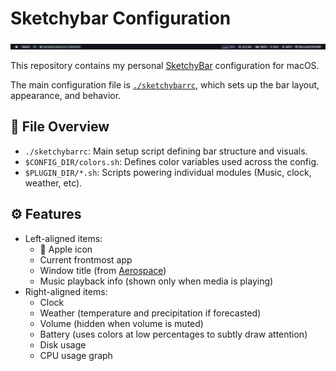 # Sketchybar Configuration

![Demo Image](./img/sketchybar_demo.png)

This repository contains my personal [SketchyBar](https://github.com/FelixKratz/SketchyBar) configuration for macOS.  

The main configuration file is [`./sketchybarrc`](./sketchybarrc), which sets up the bar layout, appearance, and behavior.  

## 📂 File Overview

- `./sketchybarrc`: Main setup script defining bar structure and visuals.
- `$CONFIG_DIR/colors.sh`: Defines color variables used across the config.
- `$PLUGIN_DIR/*.sh`: Scripts powering individual modules (Music, clock, weather, etc).

## ⚙️ Features

- Left-aligned items:
  -  Apple icon
  - Current frontmost app
  - Window title (from [Aerospace](https://aerospace.rocks/))
  - Music playback info (shown only when media is playing)
- Right-aligned items:
  - Clock
  - Weather (temperature and precipitation if forecasted)
  - Volume (hidden when volume is muted)
  - Battery (uses colors at low percentages to subtly draw attention)
  - Disk usage
  - CPU usage graph
